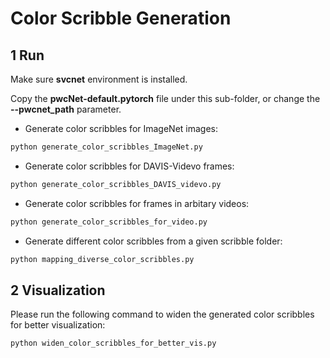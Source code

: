 # Color Scribble Generation

## 1 Run

Make sure **svcnet** environment is installed.

Copy the **pwcNet-default.pytorch** file under this sub-folder, or change the **--pwcnet_path** parameter.

- Generate color scribbles for ImageNet images:
```bash
python generate_color_scribbles_ImageNet.py
```

- Generate color scribbles for DAVIS-Videvo frames:
```bash
python generate_color_scribbles_DAVIS_videvo.py
```

- Generate color scribbles for frames in arbitary videos:
```bash
python generate_color_scribbles_for_video.py
```

- Generate different color scribbles from a given scribble folder:
```bash
python mapping_diverse_color_scribbles.py
```

## 2 Visualization

Please run the following command to widen the generated color scribbles for better visualization:
```bash
python widen_color_scribbles_for_better_vis.py
```
